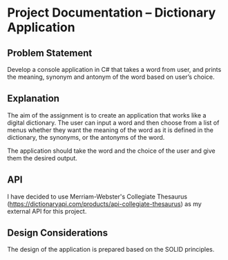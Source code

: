# Project Documentation – Dictionary Application 
## Problem Statement 

Develop a console application in C# that takes a word from user, and prints the meaning, synonym and antonym of the word based on user’s choice. 

## Explanation 

The aim of the assignment is to create an application that works like a digital dictionary. The user can input a word and then choose from a list of menus whether they want the meaning of the word as it is defined in the dictionary, the synonyms, or the antonyms of the word. 

The application should take the word and the choice of the user and give them the desired output. 

## API 
I have decided to use Merriam-Webster's Collegiate Thesaurus (https://dictionaryapi.com/products/api-collegiate-thesaurus) as my external API for this project. 

## Design Considerations 

The design of the application is prepared based on the SOLID principles. 